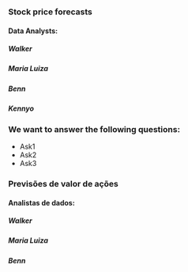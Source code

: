 ### Stock price forecasts

#### Data Analysts:

##### Walker
##### Maria Luiza
##### Benn
##### Kennyo

### We want to answer the following questions:
 - Ask1
 - Ask2
 - Ask3








### Previsões de valor de ações

#### Analistas de dados:


##### Walker
##### Maria Luiza
##### Benn





